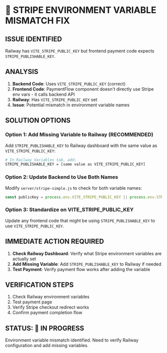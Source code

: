 # 🔧 STRIPE ENVIRONMENT VARIABLE MISMATCH FIX

## **ISSUE IDENTIFIED**
Railway has `VITE_STRIPE_PUBLIC_KEY` but frontend payment code expects `STRIPE_PUBLISHABLE_KEY`.

## **ANALYSIS**
1. **Backend Code**: Uses `VITE_STRIPE_PUBLIC_KEY` (correct)
2. **Frontend Code**: PaymentFlow component doesn't directly use Stripe env vars - it calls backend API
3. **Railway**: Has `VITE_STRIPE_PUBLIC_KEY` set
4. **Issue**: Potential mismatch in environment variable names

## **SOLUTION OPTIONS**

### **Option 1: Add Missing Variable to Railway (RECOMMENDED)**
Add `STRIPE_PUBLISHABLE_KEY` to Railway dashboard with the same value as `VITE_STRIPE_PUBLIC_KEY`:

```bash
# In Railway Variables tab, add:
STRIPE_PUBLISHABLE_KEY = [same value as VITE_STRIPE_PUBLIC_KEY]
```

### **Option 2: Update Backend to Use Both Names**
Modify `server/stripe-simple.js` to check for both variable names:

```javascript
const publicKey = process.env.VITE_STRIPE_PUBLIC_KEY || process.env.STRIPE_PUBLISHABLE_KEY;
```

### **Option 3: Standardize on VITE_STRIPE_PUBLIC_KEY**
Update any frontend code that might be using `STRIPE_PUBLISHABLE_KEY` to use `VITE_STRIPE_PUBLIC_KEY`.

## **IMMEDIATE ACTION REQUIRED**
1. **Check Railway Dashboard**: Verify what Stripe environment variables are actually set
2. **Add Missing Variable**: Add `STRIPE_PUBLISHABLE_KEY` to Railway if needed
3. **Test Payment**: Verify payment flow works after adding the variable

## **VERIFICATION STEPS**
1. Check Railway environment variables
2. Test payment page
3. Verify Stripe checkout redirect works
4. Confirm payment completion flow

## **STATUS**: 🔄 IN PROGRESS
Environment variable mismatch identified. Need to verify Railway configuration and add missing variables.
